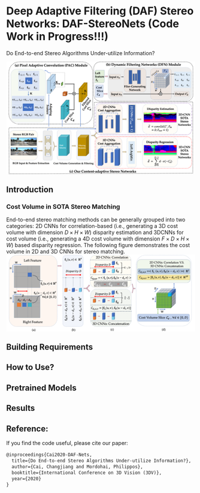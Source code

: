 # Deep Adaptive Filtering (DAF) Stereo Networks: DAF-StereoNets (Code Work in Progress!!!)
Do End-to-end Stereo Algorithms Under-utilize Information? 

<img align="center" src="files/network-architecture.png">


## Introduction

### Cost Volume in SOTA Stereo Matching
End-to-end stereo matching methods can be generally grouped into two categories: 
2D CNNs for correlation-based (i.e., generating a 3D cost volume with dimension $D \times H \times W$) disparity estimation and 3DCNNs for cost volume 
(i.e., generating a 4D cost volume with dimension $F \times D \times H \times W$) based disparity regression.
The following figure demonstrates the cost volume in 2D and 3D CNNs for stereo matching.
<img align="center" src="files/2D-3D-deep-stereo-nets.png">

## Building Requirements

## How to Use?

## Pretrained Models

## Results

## Reference:
If you find the code useful, please cite our paper:

    @inproceedings{Cai2020-DAF-Nets,
      title={Do End-to-end Stereo Algorithms Under-utilize Information?},
      author={Cai, Changjiang and Mordohai, Philippos},
      booktitle={International Conference on 3D Vision (3DV)},
      year={2020}
    }

